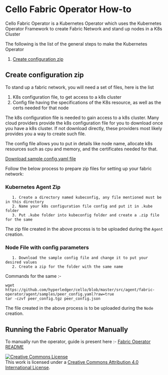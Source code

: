 Cello Fabric Operator How-to
===========================================

Cello Fabric Operator is a Kubernetes Operator which uses the Kubernetes Operator Framework to create Fabric Network and stand up nodes in a K8s Cluster

The following is the list of the general steps to make the Kubernetes Operator

1. [Create configuration zip](#create-configuration-zip)

## <a name="create-configuration-zip"></a>Create configuration zip

To stand up a fabric network, you will need a set of files, here is the list

   1. K8s configuration file, to get access to a k8s cluster
   2. Config file having the specifications of the K8s resource, as well as the certs needed for that node

The k8s configuration file is needed to gain access to a k8s cluster. Many cloud providers provide the k8s configuration file for you to download once you have a k8s cluster. If not download directly, these providers most likely provides you a way to create such file.

The config file allows you to put in details like node name, allocate k8s resources such as cpu and memory, and the certificates needed for that.

[Download sample config.yaml file](https://github.com/hyperledger/cello/blob/master/src/agent/fabric-operator/agent/samples/peer_config.yaml)

Follow the below process to prepare zip files for setting up your fabric network:

### Kubernetes Agent Zip

```
   1. Create a directory named kubeconfig, any file mentioned must be in this directory
   2. Name your k8s configuration file config and put it in .kube folder
   3. Put .kube folder into kubeconfig folder and create a .zip file for the same
```

The zip file created in the above process is to be uploaded during the `Agent` creation.

### Node File with config parameters

```
   1. Download the sample config file and change it to put your desired values
   2. Create a zip for the folder with the same name
```
Commands for the same :-

```
wget https://github.com/hyperledger/cello/blob/master/src/agent/fabric-operator/agent/samples/peer_config.yaml?raw=true
tar -czvf peer_config.tgz peer_config.json
```

The file created in the above process is to be uploaded during the `Node` creation.

## Running the Fabric Operator Manually

To manually run the operator, guide is present here :- [Fabric Operator README](https://github.com/hyperledger/cello/blob/master/src/agent/fabric-operator/README.md)

<a rel="license" href="http://creativecommons.org/licenses/by/4.0/">
<img alt="Creative Commons License" style="border-width:0"
src="https://i.creativecommons.org/l/by/4.0/88x31.png" /></a><br />
This work is licensed under a
<a rel="license" href="http://creativecommons.org/licenses/by/4.0/">
Creative Commons Attribution 4.0 International License</a>.
